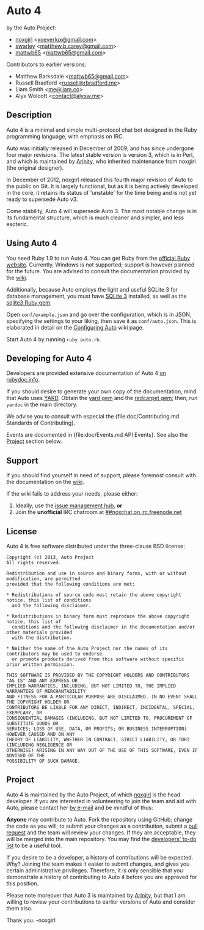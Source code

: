 Auto 4
======

by the Auto Project:

-   [noxgirl](https://github.com/noxgirl) \<xoeverlux@gmail.com\>
-   [swarley](https://github.com/swarley) \<matthew.b.carey@gmail.com\>
-   [mattwb65](https://github.com/mattwb65) \<mattwb65@gmail.com\>

Contributors to earlier versions:

-   Matthew Barksdale \<mattwb65@gmail.com\>
-   Russell Bradford \<russell@rbradford.me\>
-   Liam Smith \<me@liam.co\>
-   Alyx Wolcott \<contact@alyxw.me\>

Description
-----------

Auto 4 is a minimal and simple multi-protocol chat bot designed in the Ruby
programming language, with emphasis on IRC.

Auto was initially released in December of 2009, and has since undergone four
major revisions. The latest stable version is version 3, which is in Perl, and
which is maintained by [Arinity](https://github.com/arinity/Auto), who
inherited maintenance from noxgirl (the original designer).

In December of 2012, noxgirl released this fourth major revision of Auto to the
public on Git. It is largely functional, but as it is being actively developed
in the core, it retains its status of 'unstable' for the time being and is not
yet ready to supersede Auto v3.

Come stability, Auto 4 will supersede Auto 3. The most notable change is in its
fundamental structure, which is much cleaner and simpler, and less esoteric.


Using Auto 4
------------

You need Ruby 1.9 to run Auto 4. You can get Ruby from the [official Ruby
website](http://www.ruby-lang.org). Currently, Windows is not supported;
support is however planned for the future. You are advised to consult the
documentation provided by the [wiki](https://github.com/noxgirl/Auto/wiki).

Additionally, because Auto employs the light and useful SQLite 3 for database
management, you must have [SQLite 3](http://www.sqlite.org/) installed, as well
as the [sqlite3 Ruby gem](https://rubygems.org/gems/sqlite3).

Open `conf/example.json` and go over the configuration, which is in JSON, 
specifying the settings to your liking, then save it as `conf/auto.json`.
This is elaborated in detail on the 
[Configuring Auto](https://github.com/noxgirl/Auto/wiki/Configuring-Auto)
wiki page.

Start Auto 4 by running `ruby auto.rb`.

Developing for Auto 4
---------------------

Developers are provided extensive documentation of Auto 4 
[on rubydoc.info](http://rubydoc.info/github/noxgirl/Auto/).

If you should desire to generate your own copy of the documentation, mind that
Auto uses [YARD](http://yardoc.org/). Obtain the 
[yard gem](https://rubygems.org/gems/yard) and the 
[redcarpet gem](https://rubygems.org/gems/redcarpet); then, run `yardoc` in the
main directory.

We advise you to consult with especial the {file:doc/Contributing.md Standards of Contributing}.

Events are documented in {file:doc/Events.md API Events}. See also the [Project](#Project)
section below.

Support
-------

If you should find yourself in need of support, please foremost consult with the
documentation on the [wiki](https://github.com/noxgirl/Auto/wiki).

If the wiki fails to address your needs, please either:

1. Ideally, use the [issue management hub](https://github.com/noxgirl/Auto/issues), **or**
2. Join the **unofficial** IRC chatroom at 
[##noxchat on irc.freenode.net](http://webchat.freenode.net/?randomnick=1&channels=##noxchat&prompt=1)

License
-------

Auto 4 is free software distributed under the three-clause BSD license:

    Copyright (c) 2013, Auto Project
    All rights reserved.

    Redistribution and use in source and binary forms, with or without modification, are permitted
    provided that the following conditions are met:

    * Redistributions of source code must retain the above copyright notice, this list of conditions
      and the following disclaimer.
    
    * Redistributions in binary form must reproduce the above copyright notice, this list of
      conditions and the following disclaimer in the documentation and/or other materials provided
      with the distribution.
    
    * Neither the name of the Auto Project nor the names of its contributors may be used to endorse
      or promote products derived from this software without specific prior written permission.
    
    THIS SOFTWARE IS PROVIDED BY THE COPYRIGHT HOLDERS AND CONTRIBUTORS "AS IS" AND ANY EXPRESS OR
    IMPLIED WARRANTIES, INCLUDING, BUT NOT LIMITED TO, THE IMPLIED WARRANTIES OF MERCHANTABILITY
    AND FITNESS FOR A PARTICULAR PURPOSE ARE DISCLAIMED. IN NO EVENT SHALL THE COPYRIGHT HOLDER OR
    CONTRIBUTORS BE LIABLE FOR ANY DIRECT, INDIRECT, INCIDENTAL, SPECIAL, EXEMPLARY, OR
    CONSEQUENTIAL DAMAGES (INCLUDING, BUT NOT LIMITED TO, PROCUREMENT OF SUBSTITUTE GOODS OR
    SERVICES; LOSS OF USE, DATA, OR PROFITS; OR BUSINESS INTERRUPTION) HOWEVER CAUSED AND ON ANY
    THEORY OF LIABILITY, WHETHER IN CONTRACT, STRICT LIABILITY, OR TORT (INCLUDING NEGLIGENCE OR
    OTHERWISE) ARISING IN ANY WAY OUT OF THE USE OF THIS SOFTWARE, EVEN IF ADVISED OF THE
    POSSIBILITY OF SUCH DAMAGE.

Project
-------

Auto 4 is maintained by the Auto Project, of which [noxgirl](https://github.com/noxgirl)
is the head developer. If you are interested in volunteering to join the team
and aid with Auto, please contact her [by e-mail](mailto://xoeverlux@gmail.com)
and be mindful of thus:

**Anyone** may contribute to Auto. Fork the repository using GitHub; change
the code as you will; to submit your changes as a contribution, submit a
[pull request](https://github.com/noxgirl/Auto/pulls) and the team will
review your changes. If they are acceptable, they will be merged into the main
repository. You may find the 
[developers' to-do list](https://github.com/noxgirl/Auto/wiki/To-do-List) to be
a useful tool.

If you desire to be a developer, a history of contributions will be expected.
Why? Joining the team makes it easier to submit changes, and gives you certain
administrative privileges. Therefore, it is only sensible that you demonstrate
a history of contributing to Auto 4 before you are approved for this position.

Please note moreover that Auto 3 is maintained by
[Arinity](https://github.com/arinity), but that I am willing to review your
contributions to earlier versions of Auto and consider them also.

Thank you. -noxgirl
